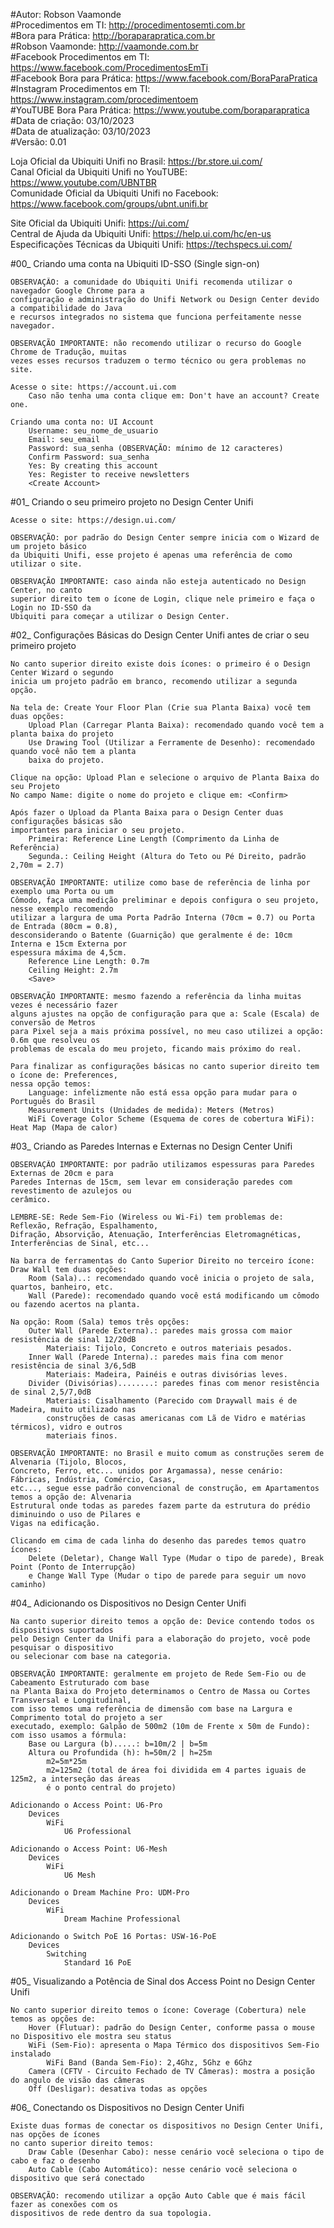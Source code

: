 #Autor: Robson Vaamonde<br>
#Procedimentos em TI: http://procedimentosemti.com.br<br>
#Bora para Prática: http://boraparapratica.com.br<br>
#Robson Vaamonde: http://vaamonde.com.br<br>
#Facebook Procedimentos em TI: https://www.facebook.com/ProcedimentosEmTi<br>
#Facebook Bora para Prática: https://www.facebook.com/BoraParaPratica<br>
#Instagram Procedimentos em TI: https://www.instagram.com/procedimentoem<br>
#YouTUBE Bora Para Prática: https://www.youtube.com/boraparapratica<br>
#Data de criação: 03/10/2023<br>
#Data de atualização: 03/10/2023<br>
#Versão: 0.01

Loja Oficial da Ubiquiti Unifi no Brasil: https://br.store.ui.com/<br>
Canal Oficial da Ubiquiti Unifi no YouTUBE: https://www.youtube.com/UBNTBR<br>
Comunidade Oficial da Ubiquiti Unifi no Facebook: https://www.facebook.com/groups/ubnt.unifi.br

Site Oficial da Ubiquiti Unifi: https://ui.com/<br>
Central de Ajuda da Ubiquiti Unifi: https://help.ui.com/hc/en-us<br>
Especificações Técnicas da Ubiquiti Unifi: https://techspecs.ui.com/

#00_ Criando uma conta na Ubiquiti ID-SSO (Single sign-on)<br>

	OBSERVAÇÃO: a comunidade do Ubiquiti Unifi recomenda utilizar o navegador Google Chrome para a 
	configuração e administração do Unifi Network ou Design Center devido a compatibilidade do Java 
	e recursos integrados no sistema que funciona perfeitamente nesse navegador.

	OBSERVAÇÃO IMPORTANTE: não recomendo utilizar o recurso do Google Chrome de Tradução, muitas 
	vezes esses recursos traduzem o termo técnico ou gera problemas no site.
	
	Acesse o site: https://account.ui.com
		Caso não tenha uma conta clique em: Don't have an account? Create one.
	
	Criando uma conta no: UI Account
		Username: seu_nome_de_usuario
		Email: seu_email
		Password: sua_senha (OBSERVAÇÃO: mínimo de 12 caracteres)
		Confirm Password: sua_senha
		Yes: By creating this account
		Yes: Register to receive newsletters
		<Create Account>

#01_ Criando o seu primeiro projeto no Design Center Unifi<br>

	Acesse o site: https://design.ui.com/

	OBSERVAÇÃO: por padrão do Design Center sempre inicia com o Wizard de um projeto básico
	da Ubiquiti Unifi, esse projeto é apenas uma referência de como utilizar o site.

	OBSERVAÇÃO IMPORTANTE: caso ainda não esteja autenticado no Design Center, no canto 
	superior direito tem o ícone de Login, clique nele primeiro e faça o Login no ID-SSO da
	Ubiquiti para começar a utilizar o Design Center.

#02_ Configurações Básicas do Design Center Unifi antes de criar o seu primeiro projeto<br>

	No canto superior direito existe dois ícones: o primeiro é o Design Center Wizard o segundo
	inicia um projeto padrão em branco, recomendo utilizar a segunda opção.

	Na tela de: Create Your Floor Plan (Crie sua Planta Baixa) você tem duas opções:
		Upload Plan (Carregar Planta Baixa): recomendado quando você tem a planta baixa do projeto
		Use Drawing Tool (Utilizar a Ferramente de Desenho): recomendado quando você não tem a planta
		baixa do projeto.

	Clique na opção: Upload Plan e selecione o arquivo de Planta Baixa do seu Projeto
	No campo Name: digite o nome do projeto e clique em: <Confirm>

	Após fazer o Upload da Planta Baixa para o Design Center duas configurações básicas são
	importantes para iniciar o seu projeto.
		Primeira: Reference Line Length (Comprimento da Linha de Referência)
		Segunda.: Ceiling Height (Altura do Teto ou Pé Direito, padrão 2,70m = 2.7)

	OBSERVAÇÃO IMPORTANTE: utilize como base de referência de linha por exemplo uma Porta ou um
	Cômodo, faça uma medição preliminar e depois configura o seu projeto, nesse exemplo recomendo
	utilizar a largura de uma Porta Padrão Interna (70cm = 0.7) ou Porta de Entrada (80cm = 0.8),
	desconsiderando o Batente (Guarnição) que geralmente é de: 10cm Interna e 15cm Externa por
	espessura máxima de 4,5cm.
		Reference Line Length: 0.7m
		Ceiling Height: 2.7m
		<Save>
	
	OBSERVAÇÃO IMPORTANTE: mesmo fazendo a referência da linha muitas vezes é necessário fazer
	alguns ajustes na opção de configuração para que a: Scale (Escala) de conversão de Metros
	para Pixel seja a mais próxima possível, no meu caso utilizei a opção: 0.6m que resolveu os
	problemas de escala do meu projeto, ficando mais próximo do real.

	Para finalizar as configurações básicas no canto superior direito tem o ícone de: Preferences,
	nessa opção temos:
		Language: infelizmente não está essa opção para mudar para o Português do Brasil
		Measurement Units (Unidades de medida): Meters (Metros)
		WiFi Coverage Color Scheme (Esquema de cores de cobertura WiFi): Heat Map (Mapa de calor)

#03_ Criando as Paredes Internas e Externas no Design Center Unifi<br>

	OBSERVAÇÃO IMPORTANTE: por padrão utilizamos espessuras para Paredes Externas de 20cm e para
	Paredes Internas de 15cm, sem levar em consideração paredes com revestimento de azulejos ou
	cerâmico.

	LEMBRE-SE: Rede Sem-Fio (Wireless ou Wi-Fi) tem problemas de: Reflexão, Refração, Espalhamento,
	Difração, Absorvição, Atenuação, Interferências Eletromagnéticas, Interferências de Sinal, etc...

	Na barra de ferramentas do Canto Superior Direito no terceiro ícone: Draw Wall tem duas opções:
		Room (Sala)..: recomendado quando você inicia o projeto de sala, quartos, banheiro, etc.
		Wall (Parede): recomendado quando você está modificando um cômodo ou fazendo acertos na planta.

	Na opção: Room (Sala) temos três opções:
		Outer Wall (Parede Externa).: paredes mais grossa com maior resistência de sinal 12/20dB
			Materiais: Tijolo, Concreto e outros materiais pesados.
		Inner Wall (Parede Interna).: paredes mais fina com menor resistência de sinal 3/6,5dB
			Materiais: Madeira, Painéis e outras divisórias leves.
		Divider (Divisórias)........: paredes finas com menor resistência de sinal 2,5/7,0dB
			Materiais: Cisalhamento (Parecido com Draywall mais é de Madeira, muito utilizado nas
			construções de casas americanas com Lã de Vidro e matérias térmicos), vidro e outros 
			materiais finos.

	OBSERVAÇÃO IMPORTANTE: no Brasil e muito comum as construções serem de Alvenaria (Tijolo, Blocos,
	Concreto, Ferro, etc... unidos por Argamassa), nesse cenário: Fábricas, Indústria, Comércio, Casas, 
	etc..., segue esse padrão convencional de construção, em Apartamentos temos a opção de: Alvenaria 
	Estrutural onde todas as paredes fazem parte da estrutura do prédio diminuindo o uso de Pilares e 
	Vigas na edificação.

	Clicando em cima de cada linha do desenho das paredes temos quatro ícones:
		Delete (Deletar), Change Wall Type (Mudar o tipo de parede), Break Point (Ponto de Interrupção)
		e Change Wall Type (Mudar o tipo de parede para seguir um novo caminho)

#04_ Adicionando os Dispositivos no Design Center Unifi<br>

	Na canto superior direito temos a opção de: Device contendo todos os dispositivos suportados
	pelo Design Center da Unifi para a elaboração do projeto, você pode pesquisar o dispositivo
	ou selecionar com base na categoria.

	OBSERVAÇÃO IMPORTANTE: geralmente em projeto de Rede Sem-Fio ou de Cabeamento Estruturado com base
	na Planta Baixa do Projeto determinamos o Centro de Massa ou Cortes Transversal e Longitudinal,
	com isso temos uma referência de dimensão com base na Largura e Comprimento total do projeto a ser
	executado, exemplo: Galpão de 500m2 (10m de Frente x 50m de Fundo): com isso usamos a fórmula:
		Base ou Largura (b).....: b=10m/2 | b=5m
		Altura ou Profundida (h): h=50m/2 | h=25m
			m2=5m*25m
			m2=125m2 (total de área foi dividida em 4 partes iguais de 125m2, a interseção das áreas
			é o ponto central do projeto)

	Adicionando o Access Point: U6-Pro
		Devices
			WiFi
				U6 Professional
	
	Adicionando o Access Point: U6-Mesh
		Devices
			WiFi
				U6 Mesh
	
	Adicionando o Dream Machine Pro: UDM-Pro
		Devices
			WiFi
				Dream Machine Professional
	
	Adicionando o Switch PoE 16 Portas: USW-16-PoE
		Devices
			Switching
				Standard 16 PoE

#05_ Visualizando a Potência de Sinal dos Access Point no Design Center Unifi<br>

	No canto superior direito temos o ícone: Coverage (Cobertura) nele temos as opções de:
		Hover (Flutuar): padrão do Design Center, conforme passa o mouse no Dispositivo ele mostra seu status
		WiFi (Sem-Fio): apresenta o Mapa Térmico dos dispositivos Sem-Fio instalado
			WiFi Band (Banda Sem-Fio): 2,4Ghz, 5Ghz e 6Ghz 
		Camera (CFTV - Circuito Fechado de TV Câmeras): mostra a posição do angulo de visão das câmeras 
		Off (Desligar): desativa todas as opções

#06_ Conectando os Dispositivos no Design Center Unifi<br>

	Existe duas formas de conectar os dispositivos no Design Center Unifi, nas opções de ícones
	no canto superior direito temos:
		Draw Cable (Desenhar Cabo): nesse cenário você seleciona o tipo de cabo e faz o desenho
		Auto Cable (Cabo Automático): nesse cenário você seleciona o dispositivo que será conectado

	OBSERVAÇÃO: recomendo utilizar a opção Auto Cable que é mais fácil fazer as conexões com os
	dispositivos de rede dentro da sua topologia.